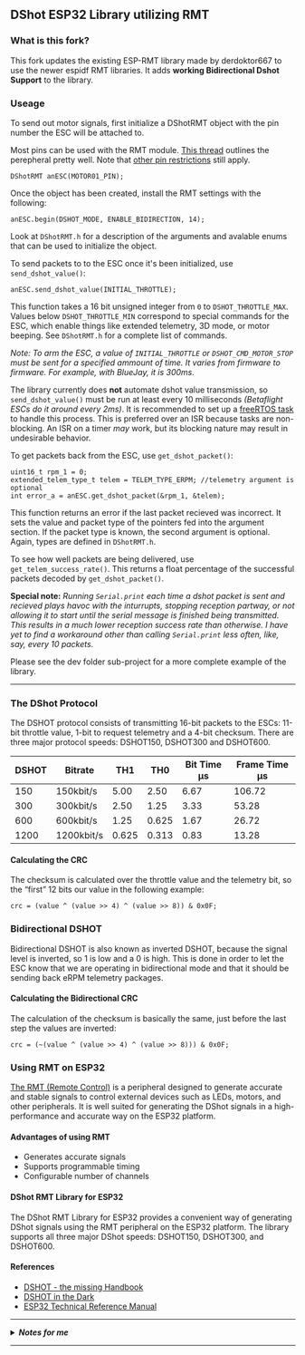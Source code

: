 ## DShot ESP32 Library utilizing RMT

### What is this fork?
This fork updates the existing ESP-RMT library made by derdoktor667 to use the newer espidf RMT libraries. It adds **working Bidirectional Dshot Support** to the library.

### Useage


To send out motor signals, first initialize a DShotRMT object with the pin number the ESC will be attached to.

Most pins can be used with the RMT module. [This thread](https://esp32.com/viewtopic.php?t=26659) outlines the perepheral pretty well.
Note that [other pin restrictions](https://randomnerdtutorials.com/esp32-pinout-reference-gpios/) still apply.

```
DShotRMT anESC(MOTOR01_PIN);
```
Once the object has been created, install the RMT settings with the following:
```
anESC.begin(DSHOT_MODE, ENABLE_BIDIRECTION, 14);
```
Look at `DShotRMT.h` for a description of the arguments and avalable enums that can be used to initialize the object.

To send packets to to the ESC once it's been initialized, use `send_dshot_value()`:
```
anESC.send_dshot_value(INITIAL_THROTTLE);
```
This function takes a 16 bit unsigned integer from `0` to `DSHOT_THROTTLE_MAX`.
Values below `DSHOT_THROTTLE_MIN` correspond to special commands for the ESC, which enable things like extended telemetry, 3D mode, or motor beeping.
See `DShotRMT.h` for a complete list of commands.

*Note: To arm the ESC, a value of `INITIAL_THROTTLE` or `DSHOT_CMD_MOTOR_STOP` must be sent for a specified ammount of time. It varies from firmware to firmware. For example, with BlueJay, it is 300ms.*

The library currently does **not** automate dshot value transmission, so `send_dshot_value()` must be run at least every 10 milliseconds *(Betaflight ESCs do it around every 2ms)*. It is recommended to set up a [freeRTOS task](https://www.freertos.org/taskandcr.html) to handle this process. This is preferred over an ISR because tasks are non-blocking. An ISR on a timer *may* work, but its blocking nature may result in undesirable behavior.

To get packets back from the ESC, use `get_dshot_packet()`:
```
uint16_t rpm_1 = 0;
extended_telem_type_t telem = TELEM_TYPE_ERPM; //telemetry argument is optional
int error_a = anESC.get_dshot_packet(&rpm_1, &telem);
```
This function returns an error if the last packet recieved was incorrect. It sets the value and packet type of the pointers fed into the argument section. If the packet type is known, the second argument is optional.
Again, types are defined in `DShotRMT.h`.

To see how well packets are being delivered, use `get_telem_success_rate()`.
This returns a float percentage of the successful packets decoded by `get_dshot_packet()`.


**Special note:** *Running `Serial.print` each time a dshot packet is sent and recieved plays havoc with the inturrupts, stopping reception partway, or not allowing it to start until the serial message is finished being transmitted. This results in a much lower reception success rate than otherwise. I have yet to find a workaround other than calling `Serial.print` less often, like, say, every 10 packets.*


Please see the dev folder sub-project for a more complete example of the library.

---

### The DShot Protocol
The DSHOT protocol consists of transmitting 16-bit packets to the ESCs: 11-bit throttle value,  1-bit to request telemetry and a 4-bit checksum. There are three major protocol speeds: DSHOT150, DSHOT300 and DSHOT600.

| DSHOT | Bitrate   | TH1   | TH0    | Bit Time µs | Frame Time µs |
|-------|------------|-------|--------|------------|---------------|
| 150   | 150kbit/s  | 5.00  | 2.50   | 6.67       | 106.72        |
| 300   | 300kbit/s  | 2.50  | 1.25   | 3.33       | 53.28         |
| 600   | 600kbit/s  | 1.25  | 0.625  | 1.67       | 26.72         |
| 1200  | 1200kbit/s | 0.625 | 0.313  | 0.83       | 13.28         |

#### Calculating the CRC
The checksum is calculated over the throttle value and the telemetry bit, so the “first” 12 bits our value in the following example:

    crc = (value ^ (value >> 4) ^ (value >> 8)) & 0x0F;

### Bidirectional DSHOT
Bidirectional DSHOT is also known as inverted DSHOT, because the signal level is inverted, so 1 is low and a 0 is high. This is done in order to let the ESC know that we are operating in bidirectional mode and that it should be sending back eRPM telemetry packages.

#### Calculating the Bidirectional CRC
The calculation of the checksum is basically the same, just before the last step the values are inverted:

    crc = (~(value ^ (value >> 4) ^ (value >> 8))) & 0x0F;

### Using RMT on ESP32
[The RMT (Remote Control)](https://docs.espressif.com/projects/esp-idf/en/latest/esp32/api-reference/peripherals/rmt.html) is a peripheral designed to generate accurate and stable signals to control external devices such as LEDs, motors, and other peripherals. It is well suited for generating the DShot signals in a high-performance and accurate way on the ESP32 platform. 

#### Advantages of using RMT
- Generates accurate signals
- Supports programmable timing
- Configurable number of channels

#### DShot RMT Library for ESP32
The DShot RMT Library for ESP32 provides a convenient way of generating DShot signals using the RMT peripheral on the ESP32 platform. The library supports all three major DShot speeds: DSHOT150, DSHOT300, and DSHOT600.

#### References
- [DSHOT - the missing Handbook](https://brushlesswhoop.com/dshot-and-bidirectional-dshot/)
- [DSHOT in the Dark](https://dmrlawson.co.uk/index.php/2017/12/04/dshot-in-the-dark/)
- [ESP32 Technical Reference Manual](https://www.espressif.com/sites/default/files/documentation/esp32_technical_reference_manual_en.pdf)



---

<details>
  <summary style="font-size:100%;"><i><b>Notes for me</b></i></summary>


Known problems so far:
-	Reception reliability is around 60%, which is far too low
-	rmt_rx.c line 505, there's a bug with the RMT version I used that made an incorrect assertion:
	`assert(offset > rx_chan->mem_off);` should be `assert(offset >= rx_chan->mem_off);`
-	Starting a back transmit before the reception has been read results in an overflow because it is hearing its own voice... I think...
	This one actually doesn't happen all the time, so I don't know its cause


The program is getting good packets, but is parsing them incorrectly?

For example, this:
===============================<\r><\n>
D0: 23 L0: 1 || D1: 38 L1: 0<\r><\n>
D0: 10 L0: 1 || D1: 11 L1: 0<\r><\n>
D0: 11 L0: 1 || D1: 12 L1: 0<\r><\n>
D0: 23 L0: 1 || D1: 10 L1: 0<\r><\n>
D0: 38 L0: 1 || D1: 24 L1: 0<\r><\n>
D0: 24 L0: 1 || D1: 0 L1: 0<\r><\n>
===============================<\r><\n>
was reported as a bad packet, even though running it through the code on a desktop PC resulted in a good packet!

This one duplicated the final frame
===============================<\r><\n>
D0: 24 L0: 1 || D1: 37 L1: 0<\r><\n>
D0: 24 L0: 1 || D1: 10 L1: 0<\r><\n>
D0: 24 L0: 1 || D1: 24 L1: 0<\r><\n>
D0: 23 L0: 1 || D1: 24 L1: 0<\r><\n>
D0: 11 L0: 1 || D1: 23 L1: 0<\r><\n>
D0: 10 L0: 1 || D1: 0 L1: 0<\r><\n>
D0: 10 L0: 1 || D1: 0 L1: 0<\r><\n> //this one caused error
===============================<\r><\n>


potential problem note:
xQueue ISR data passer sends a pointer to the data
the data that the pointer is refrencing can change with another RX event

since we know the max size that a recieved frame should be, we could probably copy the whole thing into the queue instead of just a pointer to the data. That way, if things change midway, we don't get weird OOB memory problems

the response packet is 21 bits long
each bit is either HIGH or LOW
an rmt_symbol_word_t contains a HIGH and LOW part (so it contains 2 bits)
21/2 = 10 + r=1
11 is the max number of symbols we would need
each symbol is 32 bits long (unsigned int)
11 ints is the size of the data


note: there is a 30 microsecond space minimum between dshot TX and RX


## Debugging error rates
pin 23 has a success rate of 37.5 % (in spot 1)
pin 18 has a success rate of 63.2 % (in spot 2)

(adding these averages together makes around 100%?) Is this a coincidence?

when switching these spots, the success rates for each pin stayed the same.
Even though the RMT for one pin was initialized before the other, there must be some set precidence for the backend

23 in spot 2 had a lower success than 18 in spot 1
spot 1 had a success of 60.8 % (18)
spot 2 had a success of 46.2 % (23)

this doesn't add as evenly into 100%...

just spot 1 with pin 23:
success of 46.9 % (considered close enough to the experiment above)

just spot 1 with pin 18:
success of 60.4 % (close enough to the experiment above)


The betaflight controller sends dshot 600 commands every 2 milliseconds
It also sends dshot 300 commands every 2 milliseconds as well.
This is also not a hard and fast 2ms. It varies based on processor load
The frequency of commands is independent of speed. The controller will perform all important operations first, then send the latest dshot command as the scheduler decides.


occasionally, we get this error:
`E rmt: hw buffer too small, received symbols truncated`
This is followed immediately by a reception error of 2 (no packet in queue, rx_data.num_symbols = 1 or 0?)


Changing the queue type to use a statically allocated array of rmt symbols has increased the success rate to 99% for all channels (removed channel "bias"). 
I still have problems with too frequent reads though. I think the problem is that when I go to read, I get inturrupted by an rx event, so the data I get in gets cut off.

Is the RX event cutting off the read event, or is the read event cutting off the RX event?

Noticed that whenever a serialPrint operation is sent, the next packet we get back is shorter than it should be.



## Determining end-of-transmission
I just found out that the RMT callback isn't guaranteed to get all
the data in one go.
I need to see what the end-of-transmission event looks like

EOT event always seems to be a '0' level event with '0' time.
If the first part of the transmissions are '0' level, then the second part is untouched,
D0: 22 L0: 0 || [D1: 11 L1: 1<\r><\n>] These two sections are always the same if the termination value is first.
D0: 0 L0: 0 || [D1: 11 L1: 1<\r><\n>]

This doesn't help; that's the halt condition for multiple transfers


Note: the transmission formula is:
11 - start
00
11100
100
1100
110
110
1 -end
{1: HI 0: LO}

{1: LO 0: HI}
24,1|32,0
24,1|12,0
24,1|24,0
24,1|24,0
12,1|24,0
12,1|(REST HIGH)





~6<\n>
22,1|32,0<\n>
22,1|11,0<\n>
22,1|21,0<\n>
22,1|22,0<\n>
10,1|22,0<\n>
11,1|0,0<\n>

~5<\n>
22,1|11,0<\n>
21,1|22,0<\n>
22,1|22,0<\n>
10,1|22,0<\n>
11,1|0,0



</details>

---